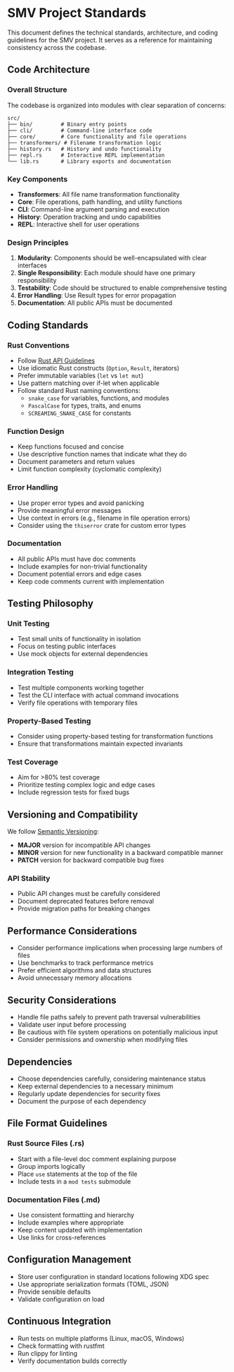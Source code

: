 # SMV Project Standards

This document defines the technical standards, architecture, and coding guidelines for the SMV project. It serves as a reference for maintaining consistency across the codebase.

## Code Architecture

### Overall Structure

The codebase is organized into modules with clear separation of concerns:

```
src/
├── bin/         # Binary entry points
├── cli/         # Command-line interface code
├── core/        # Core functionality and file operations
├── transformers/ # Filename transformation logic
├── history.rs   # History and undo functionality
├── repl.rs      # Interactive REPL implementation
└── lib.rs       # Library exports and documentation
```

### Key Components

- **Transformers**: All file name transformation functionality
- **Core**: File operations, path handling, and utility functions
- **CLI**: Command-line argument parsing and execution
- **History**: Operation tracking and undo capabilities
- **REPL**: Interactive shell for user operations

### Design Principles

1. **Modularity**: Components should be well-encapsulated with clear interfaces
2. **Single Responsibility**: Each module should have one primary responsibility
3. **Testability**: Code should be structured to enable comprehensive testing
4. **Error Handling**: Use Result types for error propagation
5. **Documentation**: All public APIs must be documented

## Coding Standards

### Rust Conventions

- Follow [Rust API Guidelines](https://rust-lang.github.io/api-guidelines/)
- Use idiomatic Rust constructs (`Option`, `Result`, iterators)
- Prefer immutable variables (`let` vs `let mut`)
- Use pattern matching over if-let when applicable
- Follow standard Rust naming conventions:
  - `snake_case` for variables, functions, and modules
  - `PascalCase` for types, traits, and enums
  - `SCREAMING_SNAKE_CASE` for constants

### Function Design

- Keep functions focused and concise
- Use descriptive function names that indicate what they do
- Document parameters and return values
- Limit function complexity (cyclomatic complexity)

### Error Handling

- Use proper error types and avoid panicking
- Provide meaningful error messages
- Use context in errors (e.g., filename in file operation errors)
- Consider using the `thiserror` crate for custom error types

### Documentation

- All public APIs must have doc comments
- Include examples for non-trivial functionality
- Document potential errors and edge cases
- Keep code comments current with implementation

## Testing Philosophy

### Unit Testing

- Test small units of functionality in isolation
- Focus on testing public interfaces
- Use mock objects for external dependencies

### Integration Testing

- Test multiple components working together
- Test the CLI interface with actual command invocations
- Verify file operations with temporary files

### Property-Based Testing

- Consider using property-based testing for transformation functions
- Ensure that transformations maintain expected invariants

### Test Coverage

- Aim for >80% test coverage
- Prioritize testing complex logic and edge cases
- Include regression tests for fixed bugs

## Versioning and Compatibility

We follow [Semantic Versioning](https://semver.org/):

- **MAJOR** version for incompatible API changes
- **MINOR** version for new functionality in a backward compatible manner
- **PATCH** version for backward compatible bug fixes

### API Stability

- Public API changes must be carefully considered
- Document deprecated features before removal
- Provide migration paths for breaking changes

## Performance Considerations

- Consider performance implications when processing large numbers of files
- Use benchmarks to track performance metrics
- Prefer efficient algorithms and data structures
- Avoid unnecessary memory allocations

## Security Considerations

- Handle file paths safely to prevent path traversal vulnerabilities
- Validate user input before processing
- Be cautious with file system operations on potentially malicious input
- Consider permissions and ownership when modifying files

## Dependencies

- Choose dependencies carefully, considering maintenance status
- Keep external dependencies to a necessary minimum
- Regularly update dependencies for security fixes
- Document the purpose of each dependency

## File Format Guidelines

### Rust Source Files (.rs)

- Start with a file-level doc comment explaining purpose
- Group imports logically
- Place `use` statements at the top of the file
- Include tests in a `mod tests` submodule

### Documentation Files (.md)

- Use consistent formatting and hierarchy
- Include examples where appropriate
- Keep content updated with implementation
- Use links for cross-references

## Configuration Management

- Store user configuration in standard locations following XDG spec
- Use appropriate serialization formats (TOML, JSON)
- Provide sensible defaults
- Validate configuration on load

## Continuous Integration

- Run tests on multiple platforms (Linux, macOS, Windows)
- Check formatting with rustfmt
- Run clippy for linting
- Verify documentation builds correctly